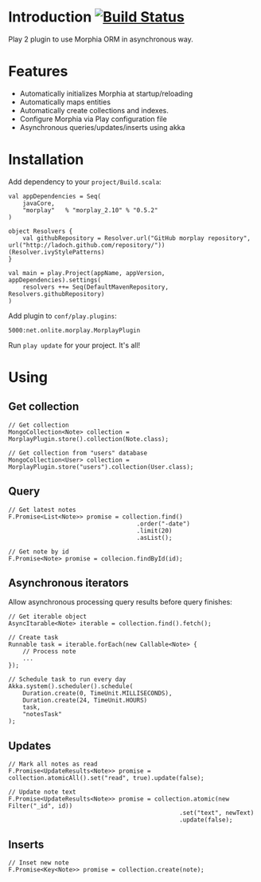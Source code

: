 Introduction [![Build Status](https://secure.travis-ci.org/ladoch/morplay.png)](http://travis-ci.org/ladoch/morplay)
============

Play 2 plugin to use Morphia ORM in asynchronous way.


Features
========

* Automatically initializes Morphia at startup/reloading
* Automatically maps entities
* Automatically create collections and indexes.
* Configure Morphia via Play configuration file
* Asynchronous queries/updates/inserts using akka

Installation
============

Add dependency to your `project/Build.scala`:
  
	val appDependencies = Seq(
		javaCore,
		"morplay"   % "morplay_2.10" % "0.5.2"
	)
	
	object Resolvers {
		val githubRepository = Resolver.url("GitHub morplay repository", url("http://ladoch.github.com/repository/"))(Resolver.ivyStylePatterns)
	}
	
	val main = play.Project(appName, appVersion, appDependencies).settings(
		resolvers ++= Seq(DefaultMavenRepository, Resolvers.githubRepository)
	)

Add plugin to `conf/play.plugins`:

	5000:net.onlite.morplay.MorplayPlugin

Run `play update` for your project. It's all!


Using
=====

Get collection
--------------

	// Get collection
	MongoCollection<Note> collection = MorplayPlugin.store().collection(Note.class);
	
	// Get collection from "users" database
	MongoCollection<User> collection = MorplayPlugin.store("users").collection(User.class);
	

Query
--------

	// Get latest notes
	F.Promise<List<Note>> promise = collection.find()
										.order("-date")
										.limit(20)
										.asList();
											
	// Get note by id
	F.Promise<Note> promise = collecion.findById(id);

Asynchronous iterators
----------------------

Allow asynchronous processing query results before query finishes:

	// Get iterable object
	AsyncItarable<Note> iterable = collection.find().fetch();
	
	// Create task
	Runnable task = iterable.forEach(new Callable<Note> {
		// Process note
		...
	});
	
	// Schedule task to run every day
	Akka.system().scheduler().schedule(
  		Duration.create(0, TimeUnit.MILLISECONDS),
  		Duration.create(24, TimeUnit.HOURS)
  		task, 
  		"notesTask"
  	);


Updates
-------
	
	// Mark all notes as read
	F.Promise<UpdateResults<Note>> promise = collection.atomicAll().set("read", true).update(false);
	
	// Update note text
	F.Promise<UpdateResults<Note>> promise = collection.atomic(new Filter("_id", id))
													.set("text", newText)
													.update(false);

Inserts
-------

	// Inset new note
	F.Promise<Key<Note>> promise = collection.create(note);
	

	
		
